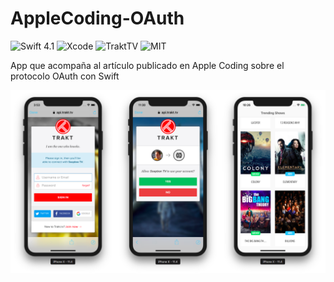 # AppleCoding-OAuth
![Swift 4.1](https://img.shields.io/badge/swift-4.1-blue.svg) ![Xcode](https://img.shields.io/badge/xcode-9.3-blue.svg) ![TraktTV](https://img.shields.io/badge/trakt.tv-2.0-red.svg) ![MIT](https://img.shields.io/badge/License-MIT-brightgreen.svg)

App que acompaña al artículo publicado en Apple Coding sobre el protocolo OAuth con Swift

![App](https://github.com/fitomad/AppleCoding-OAuth/blob/master/Screenshots/github-header.png)

